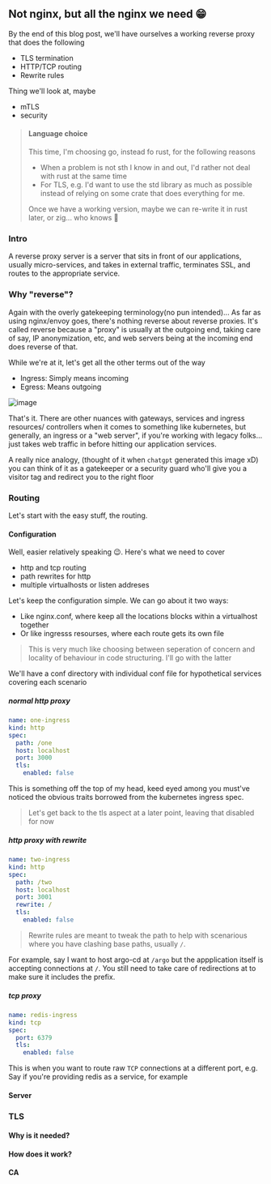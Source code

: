 ## Not nginx, but all the nginx we need 😁

By the end of this blog post, we'll have ourselves a working reverse proxy that does the following
- TLS termination
- HTTP/TCP routing
- Rewrite rules

Thing we'll look at, maybe
- mTLS
- security

> #### Language choice
> 
> This time, I'm choosing go, instead fo rust, for the following reasons
> - When a problem is not sth I know in and out, I'd rather not deal with rust at the same time
> - For TLS, e.g. I'd want to use the std library as much as possible instead of relying on some crate that does everything for me.
> 
> Once we have a working version, maybe we can re-write it in rust later, or zig... who knows 🤷

### Intro

A reverse proxy server is a server that sits in front of our applications, usually micro-services, and takes in external traffic, terminates SSL, and routes to the appropriate service. 

### Why "reverse"?

Again with the overly gatekeeping terminology(no pun intended)... As far as using nginx/envoy goes, there's nothing reverse about reverse proxies. It's called reverse because a "proxy" is usually at the outgoing end, taking care of say, IP anonymization, etc, and web servers being at the incoming end does reverse of that.

While we're at it, let's get all the other terms out of the way
- Ingress: Simply means incoming
- Egress: Means outgoing

![image](https://github.com/user-attachments/assets/eb340c72-db6b-4c52-bca2-0ce38a7bf925)

That's it. There are other nuances with gateways, services and ingress resources/ controllers when it comes to something like kubernetes, but generally, an ingress or a "web server", if you're working with legacy folks... just takes web traffic in before hitting our application services.

A really nice analogy, (thought of it when `chatgpt` generated this image xD) you can think of it as a gatekeeper or a security guard who'll give you a visitor tag and redirect you to the right floor

### Routing

Let's start with the easy stuff, the routing.

#### Configuration

Well, easier relatively speaking 😉. Here's what we need to cover
- http and tcp routing
- path rewrites for http
- multiple virtualhosts or listen addreses

Let's keep the configuration simple. We can go about it two ways:
- Like nginx.conf, where keep all the locations blocks within a virtualhost together
- Or like ingresss resourses, where each route gets its own file

> This is very much like choosing between seperation of concern and locality of behaviour in code structuring. I'll go with the latter

We'll have a conf directory with individual conf file for hypothetical services covering each scenario

##### normal http proxy 

```yaml
name: one-ingress
kind: http
spec:
  path: /one
  host: localhost
  port: 3000
  tls: 
    enabled: false
```
This is something off the top of my head, keed eyed among you must've noticed the obvious traits borrowed from the kubernetes ingress spec.

> Let's get back to the tls aspect at a later point, leaving that disabled for now

##### http proxy with rewrite

```yaml
name: two-ingress
kind: http
spec:
  path: /two
  host: localhost
  port: 3001
  rewrite: /
  tls: 
    enabled: false
```

> Rewrite rules are meant to tweak the path to help with scenarious where you have clashing base paths, usually `/`. 

For example, say I want to host argo-cd at `/argo` but the appplication itself is accepting connections at `/`. You still need to take care of redirections at to make sure it includes the prefix.

##### tcp proxy

```yaml
name: redis-ingress
kind: tcp
spec:
  port: 6379
  tls:
    enabled: false
```

This is when you want to route raw `TCP` connections at a different port, e.g. Say if you're providing redis as a service, for example


#### Server

#### 



### TLS


#### Why is it needed?

#### How does it work?

#### CA



